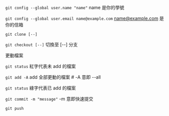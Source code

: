 `git config --global user.name "name"`                <tab> name 是你的學號

`git config --global user.email name@example.com`     <tab> name@example.com 是你的信箱

`git clone [--]`

`git checkout [--]`                                   <tab> 切換至 [--] 分支

更動檔案

`git status`                                          <tab> 紅字代表未 add 的檔案

`git add -A`                                          <tab> add 全部更動的檔案         # -A 意即 --all

`git status`                                          <tab> 綠字代表已 add 的檔案

`git commit -m "message"`                             <tab> -m 意即快速提交

`git push`
